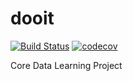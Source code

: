 # dooit

[![Build Status](https://travis-ci.org/ricardo0100/dooit.svg?branch=master)](https://travis-ci.org/ricardo0100/dooit)
[![codecov](https://codecov.io/gh/ricardo0100/dooit/branch/master/graph/badge.svg?precision=2)](https://codecov.io/gh/ricardo0100/dooit)

Core Data Learning Project
